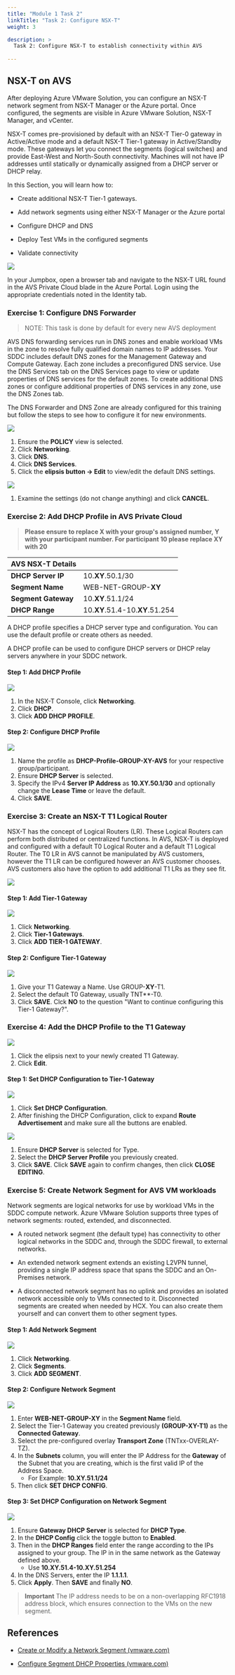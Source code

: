 ```yaml
---
title: "Module 1 Task 2"
linkTitle: "Task 2: Configure NSX-T"
weight: 3

description: >
  Task 2: Configure NSX-T to establish connectivity within AVS
  
---
```


## **NSX-T on AVS**

After deploying Azure VMware Solution, you can configure an NSX-T network
segment from NSX-T Manager or the Azure portal. Once configured, the segments
are visible in Azure VMware Solution, NSX-T Manager, and vCenter.

NSX-T comes pre-provisioned by default with an NSX-T Tier-0 gateway in
Active/Active mode and a default NSX-T Tier-1 gateway in Active/Standby mode.
These gateways let you connect the segments (logical switches) and provide
East-West and North-South connectivity. Machines will not have IP addresses
until statically or dynamically assigned from a DHCP server or DHCP relay.

In this Section, you will learn how to:

-   Create additional NSX-T Tier-1 gateways.

-   Add network segments using either NSX-T Manager or the Azure portal

-   Configure DHCP and DNS

-   Deploy Test VMs in the configured segments

-   Validate connectivity

![](Mod1Task2Pic1.png)

In your Jumpbox, open a browser tab and navigate to the NSX-T URL found in the AVS Private Cloud blade in the Azure Portal. Login using the appropriate credentials noted in the Identity tab.

### **Exercise 1: Configure DNS Forwarder**

>NOTE: This task is done by default for every new AVS deployment

AVS DNS forwarding services run in DNS zones and enable workload VMs in the zone
to resolve fully qualified domain names to IP addresses. Your SDDC includes
default DNS zones for the Management Gateway and Compute Gateway. Each zone
includes a preconfigured DNS service. Use the DNS Services tab on the DNS
Services page to view or update properties of DNS services for the default
zones. To create additional DNS zones or configure additional properties of DNS
services in any zone, use the DNS Zones tab.

The DNS Forwarder and DNS Zone are already configured for this training but
follow the steps to see how to configure it for new environments.

![](Mod1Task2Pic2.png)

1. Ensure the **POLICY** view is selected.
2. Click **Networking**.
3. Click **DNS**.
4. Click **DNS Services**.
5. Click the **elipsis button -> Edit** to view/edit the default DNS settings.

![](Mod1Task2Pic3.png)

1. Examine the settings (do not change anything) and click **CANCEL**.

### **Exercise 2: Add DHCP Profile in AVS Private Cloud**

> **Please ensure to replace X with your group's assigned number, Y with your participant number. For participant 10 please replace XY with 20**

|  **AVS NSX-T Details** |                                 |
|-------------------------|---------------------------------|
| **DHCP Server IP**      | 10.**XY**.50.1/30               |
| **Segment Name**        | WEB-NET-GROUP-**XY**                         |
| **Segment Gateway**     | 10.**XY**.51.1/24               |
| **DHCP Range**          | 10.**XY**.51.4-10.**XY**.51.254 |


A DHCP profile specifies a DHCP server type and configuration. You can use the
default profile or create others as needed.

A DHCP profile can be used to configure DHCP servers or DHCP relay servers
anywhere in your SDDC network.

#### Step 1: Add DHCP Profile

![](Mod1Task2Pic4.png)

1.  In the NSX-T Console, click **Networking**.
2.  Click **DHCP**.
3.  Click **ADD DHCP PROFILE**.

#### Step 2: Configure DHCP Profile

![](Mod1Task2Pic5.png)

1. Name the profile as **DHCP-Profile-GROUP-XY-AVS** for your respective group/participant.
2. Ensure **DHCP Server** is selected.
3. Specify the IPv4 **Server IP Address** as **10.XY.50.1/30** and optionally change the **Lease Time** or leave the default.
4. Click **SAVE**.

### **Exercise 3: Create an NSX-T T1 Logical Router**

NSX-T has the concept of Logical Routers (LR). These Logical Routers can perform both distributed or centralized functions. In AVS, NSX-T is deployed and configured with a default T0 Logical Router and a default T1 Logical Router.
The T0 LR in AVS cannot be manipulated by AVS customers, however the T1 LR can be configured however an AVS customer chooses. AVS customers also have the option to add additional T1 LRs as they see fit.

![](Mod1Task2Pic7.png)

#### Step 1: Add Tier-1 Gateway

![](Mod1Task2Pic8.png)

1. Click **Networking**.
2. Click **Tier-1 Gateways**.
3. Click **ADD TIER-1 GATEWAY**.

#### Step 2: Configure Tier-1 Gateway

![](Mod1Task2Pic9.png)

1. Give your T1 Gateway a Name. Use GROUP-**XY**-T1.
2. Select the default T0 Gateway, usually TNT**-T0.
3. Click **SAVE**. Clck **NO** to the question "Want to continue configuring this Tier-1 Gateway?".

### **Exercise 4: Add the DHCP Profile to the T1 Gateway**

![](Mod1Task2Pic10.png)

1. Click the elipsis next to your newly created T1 Gateway.
2. Click **Edit**.

#### Step 1: Set DHCP Configuration to Tier-1 Gateway

![](Mod1Task2Pic11.png)

1. Click **Set DHCP Configuration**.
2. After finishing the DHCP Configuration, click to expand **Route Advertisement** and make sure all the buttons are enabled.

![](Mod1Task2Pic12.png)

1. Ensure **DHCP Server** is selected for Type.
2. Select the **DHCP Server Profile** you previously created.
3. Click **SAVE**. Click **SAVE** again to confirm changes, then click **CLOSE EDITING**.

### **Exercise 5: Create Network Segment for AVS VM workloads**

Network segments are logical networks for use by workload VMs in the SDDC
compute network. Azure VMware Solution supports three types of network segments:
routed, extended, and disconnected.

-   A routed network segment (the default type) has connectivity to other
    logical networks in the SDDC and, through the SDDC firewall, to external
    networks.

-   An extended network segment extends an existing L2VPN tunnel, providing a
    single IP address space that spans the SDDC and an On-Premises network.

-   A disconnected network segment has no uplink and provides an isolated
    network accessible only to VMs connected to it. Disconnected segments are
    created when needed by HCX. You can also create them yourself and can
    convert them to other segment types.

#### Step 1: Add Network Segment

![](Mod1Task2Pic13.png)

1. Click **Networking**.
2. Click **Segments**.
3. Click **ADD SEGMENT**.

#### Step 2: Configure Network Segment

![](Mod1Task2Pic14.png)

1. Enter **WEB-NET-GROUP-XY** in the **Segment Name** field.
2. Select the Tier-1 Gateway you created previously **(GROUP-XY-T1)** as the **Connected Gateway**.
3. Select the pre-configured overlay **Transport Zone** (TNTxx-OVERLAY-TZ).
4. In the **Subnets** column, you will enter the IP Address for the **Gateway** of the Subnet that you are creating, which is the first valid IP of the Address Space.
    -   For Example: **10.XY.51.1/24**
5.  Then click **SET DHCP CONFIG**.

#### Step 3: Set DHCP Configuration on Network Segment

![](Mod1Task2Pic15.png)

1. Ensure **Gateway DHCP Server** is selected for **DHCP Type**.
2.  In the **DHCP Config** click the toggle button to **Enabled**.
3.  Then in the **DHCP Ranges** field enter the range according to the IPs assigned to your group. The IP in in the same network as the Gateway defined above.
    -   Use **10.XY.51.4-10.XY.51.254**
4.  In the DNS Servers, enter the IP **1.1.1.1**.
5. Click **Apply**. Then **SAVE** and finally **NO**.

> **Important**
>The IP address needs to be on a non-overlapping RFC1918 address block, which ensures connection to the VMs on the new segment.

## **References**

-   [Create or Modify a Network Segment
    (vmware.com)](https://docs.vmware.com/en/VMware-Cloud-on-AWS/services/com.vmware.vmc-aws.networking-security/GUID-267DEADB-BD01-46B7-82D5-B9AA210CA9EE.html)

-   [Configure Segment DHCP Properties
    (vmware.com)](https://docs.vmware.com/en/VMware-Cloud-on-AWS/services/com.vmware.vmc-aws.networking-security/GUID-F6D433BE-753E-4B44-82FF-236CEBA17F8B.html)
